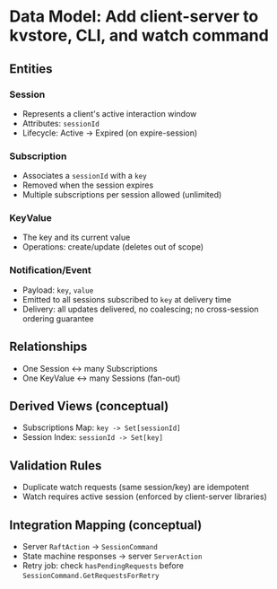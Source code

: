 # Data Model: Add client-server to kvstore, CLI, and watch command

## Entities

### Session
- Represents a client's active interaction window
- Attributes: `sessionId`
- Lifecycle: Active → Expired (on expire-session)

### Subscription
- Associates a `sessionId` with a `key`
- Removed when the session expires
- Multiple subscriptions per session allowed (unlimited)

### KeyValue
- The key and its current value
- Operations: create/update (deletes out of scope)

### Notification/Event
- Payload: `key`, `value`
- Emitted to all sessions subscribed to `key` at delivery time
- Delivery: all updates delivered, no coalescing; no cross-session ordering guarantee

## Relationships
- One Session ↔ many Subscriptions
- One KeyValue ↔ many Sessions (fan-out)

## Derived Views (conceptual)
- Subscriptions Map: `key -> Set[sessionId]`
- Session Index: `sessionId -> Set[key]`

## Validation Rules
- Duplicate watch requests (same session/key) are idempotent
- Watch requires active session (enforced by client-server libraries)

## Integration Mapping (conceptual)
- Server `RaftAction` → `SessionCommand`
- State machine responses → server `ServerAction`
- Retry job: check `hasPendingRequests` before `SessionCommand.GetRequestsForRetry`
